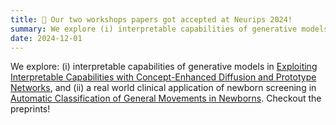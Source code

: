 ```yaml
---
title: 📝 Our two workshops papers got accepted at Neurips 2024! 
summary: We explore (i) interpretable capabilities of generative models, and (ii) a real world clinical application of newborn screening. Checkout the preprints!
date: 2024-12-01
---
```


We explore: (i) interpretable capabilities of generative models in [Exploiting Interpretable Capabilities with
Concept-Enhanced Diffusion and Prototype Networks](https://arxiv.org/pdf/2410.18705), and (ii) a real world clinical application of newborn screening in [Automatic Classification of General Movements in Newborns](https://arxiv.org/pdf/2411.09821). Checkout the preprints!